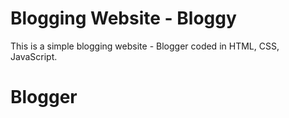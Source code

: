 

# Blogging Website - Bloggy

This is a simple blogging website - Blogger coded in HTML, CSS, JavaScript. 
# Blogger
